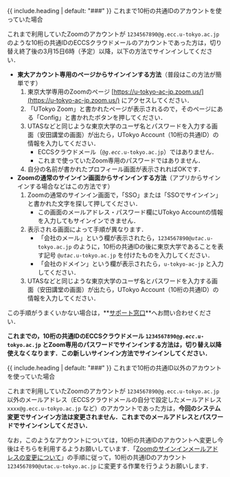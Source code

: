 {{ include.heading | default: "###" }} これまで10桁の共通IDのアカウントを使っていた場合

これまで利用していたZoomのアカウントが `1234567890@g.ecc.u-tokyo.ac.jp` のような10桁の共通IDのECCSクラウドメールのアカウントであった方は，切り替え終了後の3月15日6時（予定）以降，以下の方法でサインインしてください．

- **東大アカウント専用のページからサインインする方法**（普段はこの方法が簡単です）
    1. 東京大学専用のZoomのページ [https://u-tokyo-ac-jp.zoom.us/](https://u-tokyo-ac-jp.zoom.us/) にアクセスしてください．
    2. 「UTokyo Zoom」と書かれたページが表示されるので，そのページにある「Config」と書かれたボタンを押してください．
    3. UTASなどと同じような東京大学のユーザ名とパスワードを入力する画面（安田講堂の画面）が出たら，UTokyo Account（10桁の共通ID）の情報を入力してください．
        - ECCSクラウドメール（<code>@<em>g.ecc</em>.u-tokyo.ac.jp</code>）ではありません．
        - これまで使っていたZoom専用のパスワードではありません．
    4. 自分の名前が書かれたプロフィール画面が表示されればOKです．
- **Zoomの通常のサインイン画面からサインインする方法**（アプリからサインインする場合などはこの方法です）
    1. Zoomの通常のサインイン画面で，「SSO」または「SSOでサインイン」と書かれた文字を探して押してください．
        - この画面のメールアドレス・パスワード欄にUTokyo Accountの情報を入力してもサインインできません．
    2. 表示される画面によって手順が異なります．
        - 「会社のメール」という欄が表示されたら，<code>1234567890@<em>utac</em>.u-tokyo.ac.jp</code> のように，10桁の共通IDの後に東京大学であることを表す記号 <code>@<em>utac</em>.u-tokyo.ac.jp</code> を付けたものを入力してください．
        - 「会社のドメイン」という欄が表示されたら，`u-tokyo-ac-jp` と入力してください．
    3. UTASなどと同じような東京大学のユーザ名とパスワードを入力する画面（安田講堂の画面）が出たら，UTokyo Account（10桁の共通ID）の情報を入力してください．

この手順がうまくいかない場合は，**[サポート窓口](/supports/)**へお問い合わせください．

**これまでの，10桁の共通IDのECCSクラウドメール <code>1234567890@<em>g.ecc</em>.u-tokyo.ac.jp</code> とZoom専用のパスワードでサインインする方法は，切り替え以降使えなくなります．この新しいサインイン方法でサインインしてください．**

{{ include.heading | default: "###" }} これまで10桁の共通ID以外のアカウントを使っていた場合

これまで利用していたZoomのアカウントが `1234567890@g.ecc.u-tokyo.ac.jp` 以外のメールアドレス（ECCSクラウドメールの自分で設定したメールアドレス `xxxx@g.ecc.u-tokyo.ac.jp` など）のアカウントであった方は，**今回のシステム変更でサインイン方法は変更されません．これまでのメールアドレスとパスワードでサインインしてください．**

なお，このようなアカウントについては，10桁の共通IDのアカウントへ変更し今後はそちらを利用するようお願いしています．「[Zoomのサインインメールアドレスの変更について](/notice/zoom-address-new)」の手順に従って，10桁の共通IDのアカウント `1234567890@utac.u-tokyo.ac.jp` に変更する作業を行うようお願いします．
